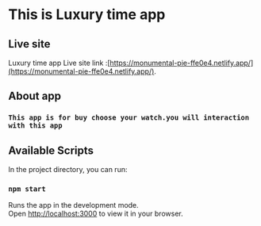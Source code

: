 # This is Luxury time app
## Live site

 Luxury time app Live site link :[https://monumental-pie-ffe0e4.netlify.app/](https://monumental-pie-ffe0e4.netlify.app/).

## About app

 ###   `This app is for buy choose your watch.you will interaction with this app`


## Available Scripts

In the project directory, you can run:

### `npm start`

Runs the app in the development mode.\
Open [http://localhost:3000](http://localhost:3000) to view it in your browser.
